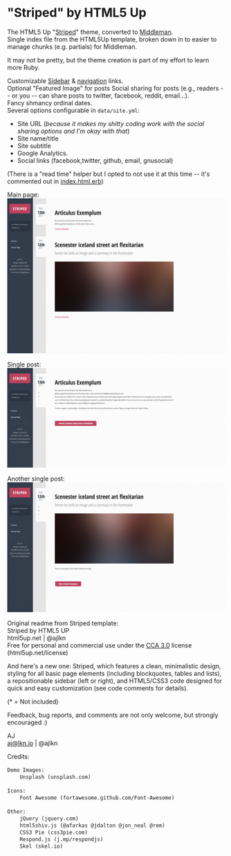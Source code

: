# "Striped" by HTML5 Up
The HTML5 Up "[Striped](https://html5up.net/striped)" theme, converted to [Middleman](http://middlemanapp.com).  
Single index file from the HTML5Up template, broken down in to easier to manage chunks (e.g. partials) for Middleman.        

It may not be pretty, but the theme creation is part of my effort to learn more Ruby.

Customizable [Sidebar](source/partials/_sidebar.slim) & [navigation](source/partials/_nav.slim) links.  
Optional "Featured Image" for posts
Social sharing for posts (e.g., readers -- or you -- can share posts to twitter, facebook, reddit, email...).  
Fancy shmancy ordinal dates.  
Several options configurable in `data/site.yml`: 
* Site URL (*because it makes my shitty coding work with the social sharing options and I'm okay with that*)
* Site name/title
* Site subtitle
* Google Analytics.  
* Social links (facebook,twitter, github, email, gnusocial)  


(There is a "read time" helper but I opted to  not use it at this time -- it's commented out in [index.html.erb](source/index.html.erb))
 
Main page:  
![main](screenshots/index.png)  

Single post:  
![single post](screenshots/single.png)   

Another single post:  
![another single post](screenshots/single2.png)  



Original readme from Striped template:  
Striped by HTML5 UP  
html5up.net | @ajlkn  
Free for personal and commercial use under the [CCA 3.0](https://creativecommons.org/licenses/by/3.0/) license (html5up.net/license)


And here's a new one: Striped, which features a clean, minimalistic design, styling for
all basic page elements (including blockquotes, tables and lists), a repositionable
sidebar (left or right), and HTML5/CSS3 code designed for quick and easy customization
(see code comments for details).


(* = Not included)

Feedback, bug reports, and comments are not only welcome, but strongly encouraged :)

AJ  
aj@lkn.io | @ajlkn


Credits:

	Demo Images:  
		Unsplash (unsplash.com)

	Icons:
		Font Awesome (fortawesome.github.com/Font-Awesome)

	Other:
		jQuery (jquery.com)
		html5shiv.js (@afarkas @jdalton @jon_neal @rem)
		CSS3 Pie (css3pie.com)
		Respond.js (j.mp/respondjs)
		Skel (skel.io)